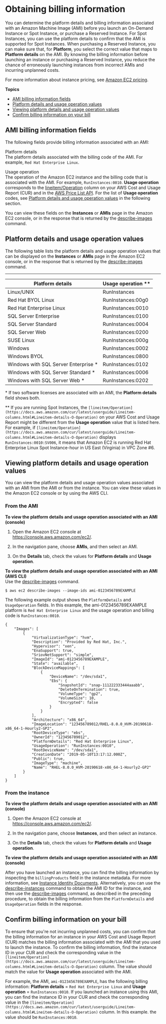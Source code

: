 # Obtaining billing information<a name="ami-billing-info"></a>

You can determine the platform details and billing information associated with an Amazon Machine Image \(AMI\) before you launch an On\-Demand Instance or Spot Instance, or purchase a Reserved Instance\. For Spot Instances, you can use the platform details to confirm that the AMI is supported for Spot Instances\. When purchasing a Reserved Instance, you can make sure that, for **Platform**, you select the correct value that maps to **Platform details** on the AMI\. By knowing the billing information before launching an instance or purchasing a Reserved Instance, you reduce the chance of erroneously launching instances from incorrect AMIs and incurring unplanned costs\.

For more information about instance pricing, see [Amazon EC2 pricing](http://aws.amazon.com/ec2/pricing/)\.

**Topics**
+ [AMI billing information fields](#billing-info-fields)
+ [Platform details and usage operation values](#billing-info)
+ [Viewing platform details and usage operation values](#view-billing-info)
+ [Confirm billing information on your bill](#compare-billing-info-on-bill)

## AMI billing information fields<a name="billing-info-fields"></a>

The following fields provide billing information associated with an AMI:

Platform details  
 The platform details associated with the billing code of the AMI\. For example, `Red Hat Enterprise Linux`\.

Usage operation  
The operation of the Amazon EC2 instance and the billing code that is associated with the AMI\. For example, `RunInstances:0010`\. **Usage operation** corresponds to the [lineitem/Operation](https://docs.aws.amazon.com/cur/latest/userguide/Lineitem-columns.html#Lineitem-details-O-Operation) column on your AWS Cost and Usage Report \(CUR\) and in the [AWS Price List API](https://docs.aws.amazon.com/awsaccountbilling/latest/aboutv2/price-changes.html)\. For the list of **Usage operation** codes, see [Platform details and usage operation values](#billing-info) in the following section\.

You can view these fields on the **Instances** or **AMIs** page in the Amazon EC2 console, or in the response that is returned by the [describe\-images](https://docs.aws.amazon.com/cli/latest/reference/ec2/describe-images.html) command\.

## Platform details and usage operation values<a name="billing-info"></a>

The following table lists the platform details and usage operation values that can be displayed on the **Instances** or **AMIs** page in the Amazon EC2 console, or in the response that is returned by the [describe\-images](https://docs.aws.amazon.com/cli/latest/reference/ec2/describe-images.html) command\.


****  

|  Platform details  |  Usage operation \*\*  | 
| --- | --- | 
|  Linux/UNIX  |  RunInstances  | 
|  Red Hat BYOL Linux  |  RunInstances:00g0  | 
|  Red Hat Enterprise Linux  |  RunInstances:0010  | 
|  SQL Server Enterprise  |  RunInstances:0100  | 
|  SQL Server Standard  |  RunInstances:0004  | 
|  SQL Server Web  |  RunInstances:0200  | 
|  SUSE Linux  |  RunInstances:000g  | 
|  Windows  |  RunInstances:0002  | 
|  Windows BYOL  |  RunInstances:0800  | 
|  Windows with SQL Server Enterprise \*  |  RunInstances:0102  | 
|  Windows with SQL Server Standard \*  |  RunInstances:0006  | 
|  Windows with SQL Server Web \*  |  RunInstances:0202  | 

\* If two software licenses are associated with an AMI, the **Platform details** field shows both\.

\*\* If you are running Spot Instances, the `[lineitem/Operation](https://docs.aws.amazon.com/cur/latest/userguide/Lineitem-columns.html#Lineitem-details-O-Operation)` on your AWS Cost and Usage Report might be different from the **Usage operation** value that is listed here\. For example, if `[lineitem/Operation](https://docs.aws.amazon.com/cur/latest/userguide/Lineitem-columns.html#Lineitem-details-O-Operation)` displays `RunInstances:0010:SV006`, it means that Amazon EC2 is running Red Hat Enterprise Linux Spot Instance\-hour in US East \(Virginia\) in VPC Zone \#6\.

## Viewing platform details and usage operation values<a name="view-billing-info"></a>

You can view the platform details and usage operation values associated with an AMI from the AMI or from the instance\. You can view these values in the Amazon EC2 console or by using the AWS CLI\.

### From the AMI<a name="view-billing-info-AMI"></a>

**To view the platform details and usage operation associated with an AMI \(console\)**

1. Open the Amazon EC2 console at [https://console\.aws\.amazon\.com/ec2/](https://console.aws.amazon.com/ec2/)\.

1. In the navigation pane, choose **AMIs**, and then select an AMI\.

1. On the **Details** tab, check the values for **Platform details** and **Usage operation**\.

**To view the platform details and usage operation associated with an AMI \(AWS CLI\)**  
Use the [describe\-images](https://docs.aws.amazon.com/cli/latest/reference/ec2/describe-images.html) command\.

```
$ aws ec2 describe-images --image-ids ami-0123456789EXAMPLE
```

The following example output shows the `PlatformDetails` and `UsageOperation` fields\. In this example, the ami\-0123456789EXAMPLE platform is `Red Hat Enterprise Linux` and the usage operation and billing code is `RunInstances:0010`\.

```
{
    "Images": [
        {
            "VirtualizationType": "hvm", 
            "Description": "Provided by Red Hat, Inc.",
            "Hypervisor": "xen", 
            "EnaSupport": true, 
            "SriovNetSupport": "simple", 
            "ImageId": "ami-0123456789EXAMPLE",
            "State": "available", 
            "BlockDeviceMappings": [
                {
                    "DeviceName": "/dev/sda1", 
                    "Ebs": {
                        "SnapshotId": "snap-111222333444aaabb", 
                        "DeleteOnTermination": true, 
                        "VolumeType": "gp2", 
                        "VolumeSize": 10, 
                        "Encrypted": false
                    }
                }
            ], 
            "Architecture": "x86_64", 
            "ImageLocation": "123456789012/RHEL-8.0.0_HVM-20190618-x86_64-1-Hourly2-GP2", 
            "RootDeviceType": "ebs", 
            "OwnerId": "123456789012",
            "PlatformDetails": "Red Hat Enterprise Linux",
            "UsageOperation": "RunInstances:0010", 
            "RootDeviceName": "/dev/sda1", 
            "CreationDate": "2019-05-10T13:17:12.000Z", 
            "Public": true, 
            "ImageType": "machine", 
            "Name": "RHEL-8.0.0_HVM-20190618-x86_64-1-Hourly2-GP2"
        }
    ]
}
```

### From the instance<a name="view-billing-info-instance"></a>

**To view the platform details and usage operation associated with an AMI \(console\)**

1. Open the Amazon EC2 console at [https://console\.aws\.amazon\.com/ec2/](https://console.aws.amazon.com/ec2/)\.

1. In the navigation pane, choose **Instances**, and then select an instance\.

1. On the **Details** tab, check the values for **Platform details** and **Usage operation**\.

**To view the platform details and usage operation associated with an AMI \(console\)**

After you have launched an instance, you can find the billing information by inspecting the `billingProducts` field in the instance metadata\. For more information, see [Instance Identity Documents](instance-identity-documents.md)\. Alternatively, you can use the [describe\-instances](https://docs.aws.amazon.com/cli/latest/reference/ec2/describe-instances.html) command to obtain the AMI ID for the instance, and then use the [describe\-images](https://docs.aws.amazon.com/cli/latest/reference/ec2/describe-images.html) command, as described in the preceding procedure, to obtain the billing information from the `PlatformDetails` and `UsageOperation` fields in the response\.

## Confirm billing information on your bill<a name="compare-billing-info-on-bill"></a>

To ensure that you're not incurring unplanned costs, you can confirm that the billing information for an instance in your AWS Cost and Usage Report \(CUR\) matches the billing information associated with the AMI that you used to launch the instance\. To confirm the billing information, find the instance ID in your CUR and check the corresponding value in the `[lineitem/Operation](https://docs.aws.amazon.com/cur/latest/userguide/Lineitem-columns.html#Lineitem-details-O-Operation)` column\. The value should match the value for **Usage operation** associated with the AMI\.

For example, the AMI, `ami-0123456789EXAMPLE`, has the following billing information: **Platform details** = `Red Hat Enterprise Linux` and **Usage operation** = `RunInstances:0010`\. If you launched an instance using this AMI, you can find the instance ID in your CUR and check the corresponding value in the `[lineitem/Operation](https://docs.aws.amazon.com/cur/latest/userguide/Lineitem-columns.html#Lineitem-details-O-Operation)` column\. In this example\. the value should be `RunInstances:0010`\.